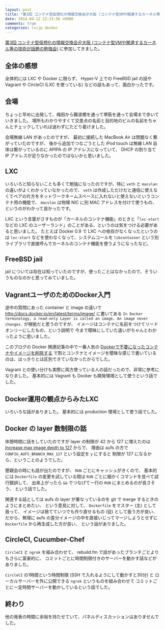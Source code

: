 ```yaml
---
layout: post
title: "第3回 コンテナ型仮想化の情報交換会＠大阪 (コンテナ型VMや関連するカーネル等の技術が話題の勉強会)に参加した"
date: 2014-04-12 22:23:56 +0900
comments: true
categories: lxcjp docker
---
```

[第3回 コンテナ型仮想化の情報交換会＠大阪 (コンテナ型VMや関連するカーネル等の技術が話題の勉強会)](http://atnd.org/events/46446)
に参加してきました。

<!--more-->

## 全体の感想

全体的には LXC や Docker に限らず、
Hyper-V 上での FreeBSD jail の話や Vagrant や CircleCI (LXC を使っている) などの話もあって、面白かったです。

## 会場

ちょっと早めに出発して、梅田から難波橋を通って堺筋を通って会場まで歩いていきました。
場所もわかりやすくて交差点の名前と目的地のビルの名前をちゃんとチェックしていれば迷わずにたどり着けました。

会場無線 LAN があったのですが、
最初に接続した MacBook Air は問題なく繋がっていたのですが、
後から追加でつなごうとした iPod touch は無線 LAN 自体は繋がっているのに APIPA の IP アドレスになっていて、
DHCP の割り当て IP アドレスが足りなかったのではないかと思いました。

## LXC

いろいろと知らないことも多くて勉強になったのですが、特に `veth` と `macvlan` の違いがよくわかっていなかったので、
`veth` は作成しただけだと通信に使えなくてペアの片方をネットワークネームスペースに入れないと使えないというコンテナ用の機能で、
`macvlan` は物理 NIC に別 MAC アドレスを付けて使うもの、
というのがわかって良かったです。

LXC という言葉がさすものが「カーネルのコンテナ機能」のときと「`lxc-start` などの LXC のユーザーランド」のことがある、というのは気をつける必要があると思いました。
たとえば Docker 0.9 で LXC への依存がなくなったというのは `lxc-start` などを使わなくなって、システムコールを `libcontainer` という別ライブラリで直接呼んでカーネルのコンテナ機能を使うようになったなど。

## FreeBSD jail

jail については存在は知っていたのですが、使ったことはなかったので、そういうものなのかと思ってみていました。

## VagrantユーザのためのDocker入門

途中の質問にあった container と image の違いで
http://docs.docker.io/en/latest/terms/image/
に書いてある
`In Docker terminology, a read-only Layer is called an image. An image never changes.`
が根拠だと思うのですが、
イメージはコンテナに名前をつけてリードオンリーにしたもの、という説明で
今まで曖昧にしていた違いがちゃんとわかったように思いました。

このブログの Docker 関連記事の中で一番人気の
[Dockerで不要になったコンテナやイメージを削除する](http://blog.n-z.jp/blog/2013-12-24-docker-rm.html)
で割とコンテナとイメージを曖昧な感じで書いているのは、はっきりとは区別できていなかったからでした。

Vagrant との使い分けも実際に両方使っている人の話だったので、非常に参考になりました。
基本的には Vagrant も Docker も開発環境として使うという話でした。

## Docker運用の観点からみたLXC

いろいろな話がありました。
基本的には production 環境として使う話でした。

## Docker の layer 数制限の話

休憩時間に話をしていたのですが layer の制限が 42 から 127 に増えたのは
[Increase max image depth to 127](https://github.com/dotcloud/docker/pull/2897)
からで、
理由は aufs の方で `CONFIG_AUFS_BRANCH_MAX_127` という設定を `y` にすると
制限が 127 になるから、ということのようでした。

懇親会の時にも話が出たのですが、
`RUN` ごとにキャッシュがきくので、
基本的には `Dockerfile` の変更を試している間は `RUN` ごとに細かくコマンドを並べて試行錯誤して、
出来上がったら `&&` でつなげて一行の `RUN` にまとめるのが良さそう、
という話でした。

関連する話としては aufs の layer が重なっているのを git で merge するときのようにまとめたい、
という意見に対して、
`Dockerfile` をマスター (主) として扱って、
イメージは捨てていつでも作り直せるもの (従) として扱う方が良い、
だから、無理に aufs の差分イメージの中を直接いじってマージしようとせずに
`Dockerfile` から再生成した方が良い、
という話がありました。

## CircleCI, Cucumber-Chef

`CircleCI` と `ngrok` を組み合わせて、
rebuild.fm で話があったブランチごとよりもさらに富豪的に、
コミットごとに時間制限付きのサーバーを動かす話などがありました。

`CircleCI` の1時間という時間制限 (SSH で入れるようにして動かすと30分) と
ローカルサーバーを外に公開できる `ngrok` というものを組み合わせて
コミットごとに一定時間サーバーを動かしているという話でした。

## 終わり

他の発表の時間に余裕を持たせていて、パネルディスカッションはありませんでした。
